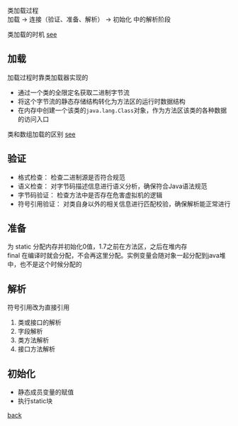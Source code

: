 类加载过程  
加载 -> 连接（验证、准备、解析） -> 初始化 中的解析阶段  

类加载的时机 [see](1/1.md)  

## 加载  

加载过程时靠类加载器实现的  

- 通过一个类的全限定名获取二进制字节流  
- 将这个字节流的静态存储结构转化为方法区的运行时数据结构  
- 在内存中创建一个该类的`java.lang.Class`对象，作为方法区该类的各种数据的访问入口  

类和数组加载的区别 [see](1/2.md)  

## 验证  

- 格式检查： 检查二进制源是否符合规范    
- 语义检查： 对字节码描述信息进行语义分析，确保符合Java语法规范  
- 字节码验证： 检查方法中是否存在危害虚拟机的逻辑  
- 符号引用验证： 对类自身以外的相关信息进行匹配校验，确保解析能正常进行  

## 准备

为 static 分配内存并初始化0值，1.7之前在方法区，之后在堆内存  
final 在编译时就会分配，不会再这里分配。实例变量会随对象一起分配到java堆中，也不是这个时候分配的  

## 解析  

符号引用改为直接引用  
1. 类或接口的解析  
2. 字段解析  
3. 类方法解析  
4. 接口方法解析  

## 初始化  

- 静态成员变量的赋值  
- 执行static块  

[back](../6.md)  
